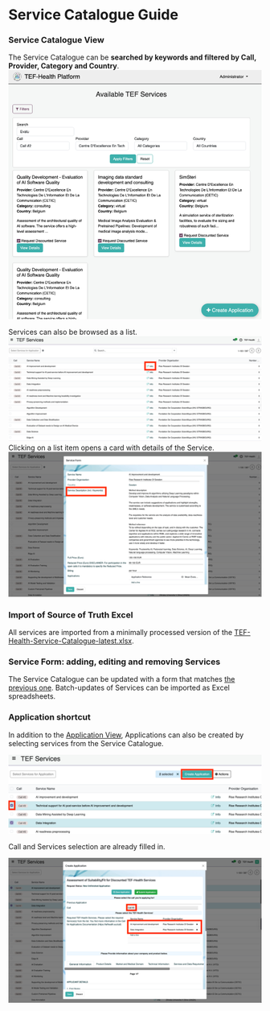 # Service Catalogue Guide

### Service Catalogue View
The Service Catalogue can be **searched by keywords and filtered by Call, Provider, Category and Country**.
![Service Catalogue List](img/service-catalogue-kg-cards.png)

Services can also be browsed as a list. 
![Service Catalogue List](img/service-catalogue-view-list.png)
Clicking on a list item opens a card with details of the Service.
![Service Catalogue Card](img/service-catalogue-view-card.png)

### Import of Source of Truth Excel

All services are imported from a minimally processed version of the [TEF-Health-Service-Catalogue-latest.xlsx](https://github.com/TEF-Health/CONFIDENTIAL-Service-Catalogue/blob/main/TEF-Health-Service-Catalogue-latest.xlsx).

### Service Form: adding, editing and removing Services

The Service Catalogue can be updated with a form that matches [the previous one](https://forms.office.com/e/Ndtm3PtavB). Batch-updates of Services can be imported as Excel spreadsheets.

### Application shortcut 

In addition to the [Application View](applicant.md), Applications can also be created by selecting services from the Service Catalogue.

![Application Shortcut 1](img/service-catalogue-application-shortcut-1.png)

Call and Services selection are already filled in.

![Application Shortcut 2](img/service-catalogue-application-shortcut-2.png)